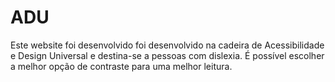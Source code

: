 # ADU

Este website foi desenvolvido foi desenvolvido na cadeira de Acessibilidade e Design Universal e destina-se a pessoas com dislexia. É possível escolher a melhor opção de contraste para uma melhor leitura.
